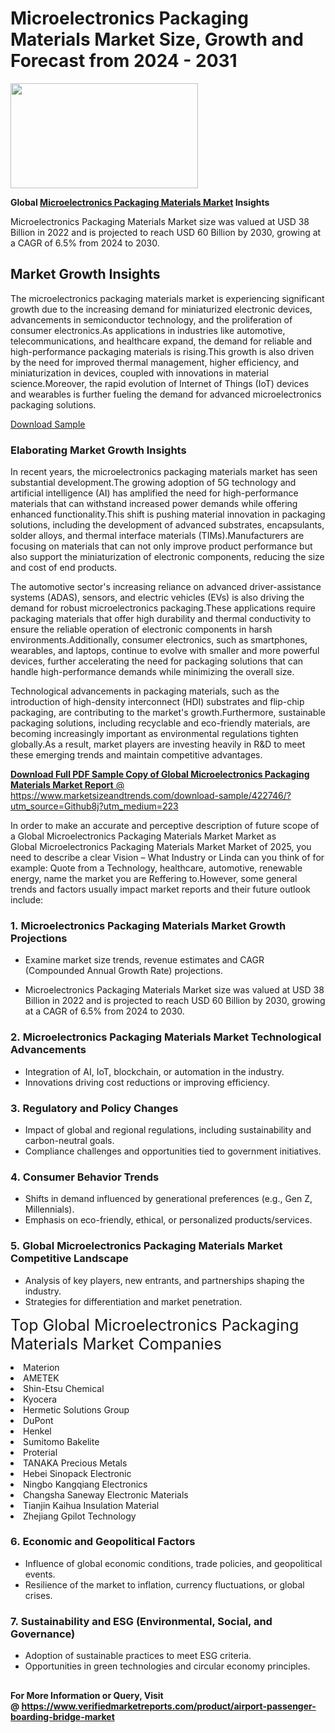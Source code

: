 <H1>Microelectronics Packaging Materials Market Size, Growth and Forecast from 2024 - 2031</H1><img class="aligncenter size-medium wp-image-584254" src="https://thirdeyenews.in/wp-content/uploads/2024/09/Global-Market-Research-300x168.jpeg" alt="" width="300" height="168" /><p><strong>Global&nbsp;<a href="https://www.marketsizeandtrends.com/download-sample/422746/?utm_source=Github8j?utm_medium=223">Microelectronics Packaging Materials Market</a> Insights</strong></p><p>Microelectronics Packaging Materials Market size was valued at USD 38 Billion in 2022 and is projected to reach USD 60 Billion by 2030, growing at a CAGR of 6.5% from 2024 to 2030.</p><p><h2>Market Growth Insights</h2> <p>The microelectronics packaging materials market is experiencing significant growth due to the increasing demand for miniaturized electronic devices, advancements in semiconductor technology, and the proliferation of consumer electronics.As applications in industries like automotive, telecommunications, and healthcare expand, the demand for reliable and high-performance packaging materials is rising.This growth is also driven by the need for improved thermal management, higher efficiency, and miniaturization in devices, coupled with innovations in material science.Moreover, the rapid evolution of Internet of Things (IoT) devices and wearables is further fueling the demand for advanced microelectronics packaging solutions.</p> <p><a href="download_sample_link">Download Sample</a></p> <h3>Elaborating Market Growth Insights</h3> <p>In recent years, the microelectronics packaging materials market has seen substantial development.The growing adoption of 5G technology and artificial intelligence (AI) has amplified the need for high-performance materials that can withstand increased power demands while offering enhanced functionality.This shift is pushing material innovation in packaging solutions, including the development of advanced substrates, encapsulants, solder alloys, and thermal interface materials (TIMs).Manufacturers are focusing on materials that can not only improve product performance but also support the miniaturization of electronic components, reducing the size and cost of end products.</p> <p>The automotive sector's increasing reliance on advanced driver-assistance systems (ADAS), sensors, and electric vehicles (EVs) is also driving the demand for robust microelectronics packaging.These applications require packaging materials that offer high durability and thermal conductivity to ensure the reliable operation of electronic components in harsh environments.Additionally, consumer electronics, such as smartphones, wearables, and laptops, continue to evolve with smaller and more powerful devices, further accelerating the need for packaging solutions that can handle high-performance demands while minimizing the overall size.</p> <p>Technological advancements in packaging materials, such as the introduction of high-density interconnect (HDI) substrates and flip-chip packaging, are contributing to the market's growth.Furthermore, sustainable packaging solutions, including recyclable and eco-friendly materials, are becoming increasingly important as environmental regulations tighten globally.As a result, market players are investing heavily in R&D to meet these emerging trends and maintain competitive advantages.</p> <p><a href="get_more_info_link"></p><p><span class=""><strong>Download Full PDF Sample Copy of Global Microelectronics Packaging Materials Market Report</strong> @ <a href="https://www.marketsizeandtrends.com/download-sample/422746/?utm_source=Github8j?utm_medium=223" target="_blank">https://www.marketsizeandtrends.com/download-sample/422746/?utm_source=Github8j?utm_medium=223</a></span></p><p>In order to make an accurate and perceptive description of future scope of a Global&nbsp;Microelectronics Packaging Materials Market Market as Global&nbsp;Microelectronics Packaging Materials Market Market of 2025, you need to describe a clear Vision &ndash; What Industry or Linda can you think of for example: Quote from a Technology, healthcare, automotive, renewable energy, name the market you are Reffering to.However, some general trends and factors usually impact market reports and their future outlook include:</p><h3>1.&nbsp;<strong>Microelectronics Packaging Materials Market Growth Projections</strong></h3><ul><li>Examine market size trends, revenue estimates and CAGR (Compounded Annual Growth Rate) projections.</li><li><p>Microelectronics Packaging Materials Market size was valued at USD 38 Billion in 2022 and is projected to reach USD 60 Billion by 2030, growing at a CAGR of 6.5% from 2024 to 2030.</p></li></ul><h3>2.&nbsp;<strong>Microelectronics Packaging Materials Market Technological Advancements</strong></h3><ul><li>Integration of AI, IoT, blockchain, or automation in the industry.</li><li>Innovations driving cost reductions or improving efficiency.</li></ul><h3>3.&nbsp;<strong>Regulatory and Policy Changes</strong></h3><ul><li>Impact of global and regional regulations, including sustainability and carbon-neutral goals.</li><li>Compliance challenges and opportunities tied to government initiatives.</li></ul><h3>4.&nbsp;<strong>Consumer Behavior Trends</strong></h3><ul><li>Shifts in demand influenced by generational preferences (e.g., Gen Z, Millennials).</li><li>Emphasis on eco-friendly, ethical, or personalized products/services.</li></ul><h3>5.&nbsp;<strong>Global Microelectronics Packaging Materials Market Competitive Landscape</strong></h3><ul><li>Analysis of key players, new entrants, and partnerships shaping the industry.</li><li>Strategies for differentiation and market penetration.</li></ul><p data-pm-slice="1 1 []"><span style="color: inherit; font-family: inherit; font-size: 25px;">Top Global Microelectronics Packaging Materials Market Companies</span></p><div class="" data-test-id=""><p><li>Materion</li><li> AMETEK</li><li> Shin-Etsu Chemical</li><li> Kyocera</li><li> Hermetic Solutions Group</li><li> DuPont</li><li> Henkel</li><li> Sumitomo Bakelite</li><li> Proterial</li><li> TANAKA Precious Metals</li><li> Hebei Sinopack Electronic</li><li> Ningbo Kangqiang Electronics</li><li> Changsha Saneway Electronic Materials</li><li> Tianjin Kaihua Insulation Material</li><li> Zhejiang Gpilot Technology</li></p></div><h3>6.&nbsp;<strong>Economic and Geopolitical Factors</strong></h3><ul><li>Influence of global economic conditions, trade policies, and geopolitical events.</li><li>Resilience of the market to inflation, currency fluctuations, or global crises.</li></ul><h3>7.&nbsp;<strong>Sustainability and ESG (Environmental, Social, and Governance)</strong></h3><ul><li>Adoption of sustainable practices to meet ESG criteria.</li><li>Opportunities in green technologies and circular economy principles.</li></ul><h2><strong style="font-size: 14px;">For More Information or Query, Visit @&nbsp;</strong><a style="background-color: #ffffff; font-size: 14px;" href="https://www.marketsizeandtrends.com/report/microelectronics-packaging-materials-market/" target="_blank">https://www.verifiedmarketreports.com/product/airport-passenger-boarding-bridge-market</a></h2>